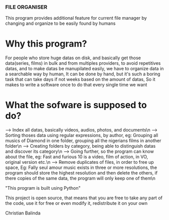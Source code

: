 ### FILE ORGANISER

This program provides additional feature for current file manager by changing and organize to be easily found by humans

# Why this program?
For people who store huge datas on disk, and basically get those data(series, films) in bulk and from multiples providers, to avoid repetitives datas, and to make datas be manupilated easily, we have to organize data in a searchable way by human, 
It can be done by hand, but it's such a boring task that can take days if not weeks based on the amount of datas, 
So it makes to write a software once to do that every single time we want 

# What the sofware is supposed to do?
--> Index all datas, basically videos, audios, photos, and documents\n
--> Sorting thoses data using regular expressions, by author, eg: Grouping all musics of Diamond in one folder, grouping all the nigerians films in another folder\n
--> Creating folders by category, being able to distinguish datas and discover its category\n
--> Going further, so the program can know about the file, eg: Fast and furious 10 is a video, film of action, in VO, original version etc.\n
--> Remove duplicates of files, in order to free up space, Eg: Fally seul amour music exists in three or more resolutions, the program should store the highest resolution and then delete the others, if there copies of the same data, the program will only keep one of them\n


"This program is built using Python"

 This project is open source, that means that you are free to take any part of the code, use it for free or even modify it, redistribute it on your own 

 Christian Balinda
